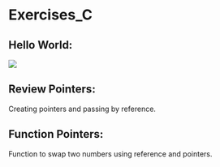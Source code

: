 # Exercises_C
## Hello World:
<img src="https://user-images.githubusercontent.com/43457763/96758387-19ea7d80-13ad-11eb-8e7e-f7cee313ad8e.png">

## Review Pointers:
Creating pointers and passing by reference.

## Function Pointers:
Function to swap two numbers using reference and pointers.
